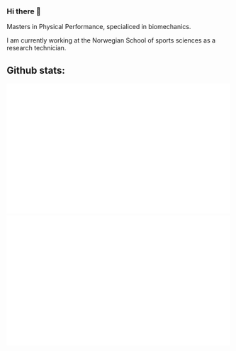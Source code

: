 ### Hi there 👋
Masters in Physical Performance, specialiced in biomechanics.

I am currently working at the Norwegian School of sports sciences as a research technician.


## Github stats:


![](https://raw.githubusercontent.com/ivarhman/github-stats/master/generated/overview.svg#gh-dark-mode-only) ![](https://raw.githubusercontent.com/ivarhman/github-stats/master/generated/languages.svg#gh-dark-mode-only)


<!--
**ivarhman/ivarhman** is a ✨ _special_ ✨ repository because its `README.md` (this file) appears on your GitHub profile.

Here are some ideas to get you started:

- 🔭 I’m currently working on ...
- 🌱 I’m currently learning ...
- 👯 I’m looking to collaborate on ...
- 🤔 I’m looking for help with ...
- 💬 Ask me about ...
- 📫 How to reach me: ...
- 😄 Pronouns: ...
- ⚡ Fun fact: ...
-->
